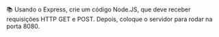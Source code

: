 📚 Usando o Express, crie um código Node.JS, que deve receber requisições HTTP GET e POST. Depois, coloque o servidor para rodar na porta 8080.
